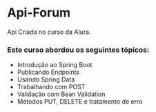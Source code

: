 # Api-Forum
 Api Criada no curso da Alura. 
 
<h3> Este curso abordou os seguintes tópicos: </h3>

 - Introdução ao Spring Boot
 - Publicando Endpoints
 - Usando Spring Data
 - Trabalhando com POST
 - Validação com Bean Validation
 - Métodos PUT, DELETE e tratamento de erro
 
